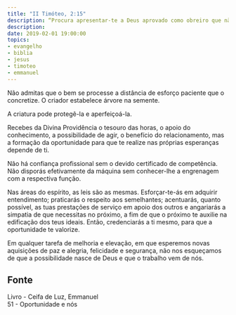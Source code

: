 ```yaml
---
title: "II Timóteo, 2:15"
description: “Procura apresentar-te a Deus aprovado como obreiro que não tem de que se envergonhar...” – Paulo
description: 
date: 2019-02-01 19:00:00
topics: 
- evangelho
- biblia
- jesus
- timoteo
- emmanuel
---
```


Não admitas que o bem se processe a distância de esforço paciente que o concretize.
O criador estabelece árvore na semente.

A criatura pode protegê-la e aperfeiçoá-la.

Recebes da Divina Providência o tesouro das horas, o apoio do conhecimento, a
possibilidade de agir, o benefício do relacionamento, mas a formação da oportunidade para
que te realize nas próprias esperanças depende de ti.

Não há confiança profissional sem o devido certificado de competência.
Não disporás efetivamente da máquina sem conhecer-lhe a engrenagem com a respectiva
função.

Nas áreas do espírito, as leis são as mesmas. Esforçar-te-ás em adquirir
entendimento; praticarás o respeito aos semelhantes; acentuarás, quanto
possível, as tuas prestações de serviço em apoio dos outros e angariarás a
simpatia de que necessitas no próximo, a fim de que o próximo te auxilie na
edificação dos teus ideais. Então, credenciarás a ti mesmo, para que a
oportunidade te valorize.

Em qualquer tarefa de melhoria e elevação, em que esperemos novas aquisições de paz e
alegria, felicidade e segurança, não nos esqueçamos de que a possibilidade nasce de Deus
e que o trabalho vem de nós.


## Fonte
Livro - Ceifa de Luz, Emmanuel  
51 - Oportunidade e nós
